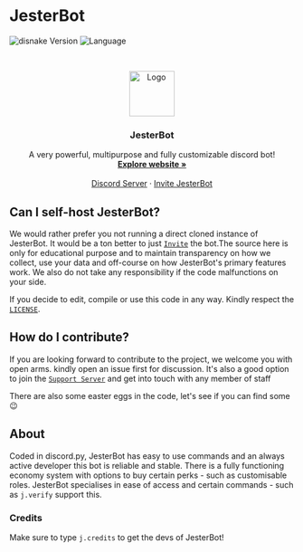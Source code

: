 # JesterBot
![disnake Version](https://img.shields.io/badge/lib-disnake%202.4-blue)
![Language](https://img.shields.io/badge/lang-Python%203.9-green)

<br />
<p align="center">
  <a href="https://sites.google.com/view/jesterbot">
    <img src="https://cdn.discordapp.com/avatars/828363172717133874/d7994eda8d7dc99bae2ccd995b5b682d.webp?size=1024" alt="Logo" width="80" height="80">
  </a>

  <h3 align="center">JesterBot</h3>

  <p align="center">
    A very powerful, multipurpose and fully customizable discord bot!
    <br />
    <a href="https://sites.google.com/view/jesterbot"><strong>Explore website »</strong></a>
    <br />
    <br />
    <a href="https://discord.gg/2654CuU3ZU">Discord Server</a>
    ·
    <a href="https://discord.com/oauth2/authorize?self.bot_id=828363172717133874&scope=bot&permissions=8589934591">Invite JesterBot</a>
  </p>
</p>

## Can I self-host JesterBot?

We would rather prefer you not running a direct cloned instance of JesterBot. It would be a ton better to just [`Invite`](https://discord.com/oauth2/authorize?self.bot_id=828363172717133874&scope=bot&permissions=8589934591) the bot.The source here is only for educational purpose and to maintain transparency on how we collect, use your data and off-course on how JesterBot's primary features work. We also do not take any responsibility if the code malfunctions on your side.

If you decide to edit, compile or use this code in any way. Kindly respect the [`LICENSE`](https://github.com/CaedenPH/JesterBot/blob/main/LICENSE).

<!-- CONTRIBUTION -->

## How do I contribute?

If you are looking forward to contribute to the project, we welcome you with open arms. kindly open an issue first for discussion.
It's also a good option to join the [`Support Server`](https://discord.gg/2654CuU3ZU) and get into touch with any member of staff

There are also some easter eggs in the code, let's see if you can find some :wink:

## About
Coded in discord.py, JesterBot has easy to use commands and an always active developer this bot is reliable and stable. There is a fully functioning economy system with options to buy certain perks - such as customisable roles. JesterBot specialises in ease of access and certain commands - such as `j.verify` support this.


### Credits
Make sure to type `j.credits` to get the devs of JesterBot!

